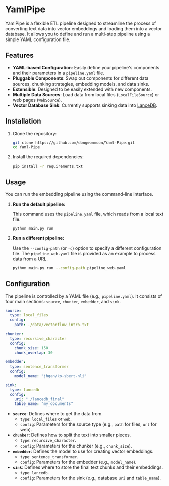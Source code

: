 # YamlPipe

YamlPipe is a flexible ETL pipeline designed to streamline the process of converting text data into vector embeddings and loading them into a vector database. It allows you to define and run a multi-step pipeline using a simple YAML configuration file.

## Features

- **YAML-based Configuration**: Easily define your pipeline's components and their parameters in a `pipeline.yaml` file.
- **Pluggable Components**: Swap out components for different data sources, chunking strategies, embedding models, and data sinks.
- **Extensible**: Designed to be easily extended with new components.
- **Multiple Data Sources**: Load data from local files (`LocalFileSource`) or web pages (`WebSource`).
- **Vector Database Sink**: Currently supports sinking data into [LanceDB](https://lancedb.github.io/lancedb/).

## Installation

1.  Clone the repository:
    ```bash
    git clone https://github.com/dongwonmoon/Yaml-Pipe.git
    cd Yaml-Pipe
    ```

2.  Install the required dependencies:
    ```bash
    pip install -r requirements.txt
    ```

## Usage

You can run the embedding pipeline using the command-line interface.

1.  **Run the default pipeline:**

    This command uses the `pipeline.yaml` file, which reads from a local text file.

    ```bash
    python main.py run
    ```

2.  **Run a different pipeline:**

    Use the `--config-path` (or `-c`) option to specify a different configuration file. The `pipeline_web.yaml` file is provided as an example to process data from a URL.

    ```bash
    python main.py run --config-path pipeline_web.yaml
    ```

## Configuration

The pipeline is controlled by a YAML file (e.g., `pipeline.yaml`). It consists of four main sections: `source`, `chunker`, `embedder`, and `sink`.

```yaml
source:
  type: local_files
  config:
    path: ./data/vectorflow_intro.txt

chunker:
  type: recursive_character
  config:
    chunk_size: 150
    chunk_overlap: 30

embedder:
  type: sentence_transformer
  config:
    model_name: "jhgan/ko-sbert-nli"

sink:
  type: lancedb
  config:
    uri: "./lancedb_final"
    table_name: "my_documents"
```

- **`source`**: Defines where to get the data from.
  - `type`: `local_files` or `web`.
  - `config`: Parameters for the source type (e.g., `path` for files, `url` for web).
- **`chunker`**: Defines how to split the text into smaller pieces.
  - `type`: `recursive_character`.
  - `config`: Parameters for the chunker (e.g., `chunk_size`).
- **`embedder`**: Defines the model to use for creating vector embeddings.
  - `type`: `sentence_transformer`.
  - `config`: Parameters for the embedder (e.g., `model_name`).
- **`sink`**: Defines where to store the final text chunks and their embeddings.
  - `type`: `lancedb`.
  - `config`: Parameters for the sink (e.g., database `uri` and `table_name`).
